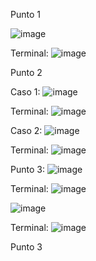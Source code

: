 Punto 1 


![image](https://github.com/user-attachments/assets/3a94af07-dfbe-4259-8064-eed6d6e1e84b)


Terminal:
![image](https://github.com/user-attachments/assets/6df026ed-96dd-437b-b517-127784d704c8)

Punto 2


Caso 1:
![image](https://github.com/user-attachments/assets/3ec3a32f-6ba3-431e-a735-05574fee7558)


Terminal:
![image](https://github.com/user-attachments/assets/fe72902e-3f02-43b4-8f0b-e02afe9e05e3)


Caso 2:
![image](https://github.com/user-attachments/assets/004198f7-1831-48af-85c0-af521c86160d)


Terminal:
![image](https://github.com/user-attachments/assets/ad4d2159-874a-4fbd-87cf-703b2087e8fb)

Punto 3:
![image](https://github.com/user-attachments/assets/7bee6e4f-f8a0-4e97-9b68-045bc745a92d)

Terminal:
![image](https://github.com/user-attachments/assets/77077004-5f0d-4e78-b5d0-b4f1f6be8760)




![image](https://github.com/user-attachments/assets/e3b9d12f-2c65-401c-bcaf-2e44cd4b84e3)


Terminal:
![image](https://github.com/user-attachments/assets/e373dffe-0cfd-42aa-bf06-4d538f52b767)


Punto 3

